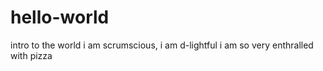 # hello-world
intro to the world
i am scrumscious, i am d-lightful
i am so very enthralled with pizza
